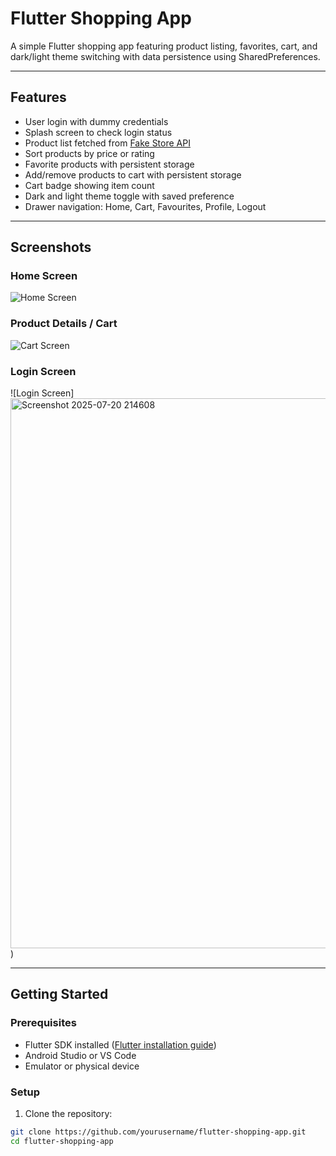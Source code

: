 # Flutter Shopping App

A simple Flutter shopping app featuring product listing, favorites, cart, and dark/light theme switching with data persistence using SharedPreferences.

---

## Features

- User login with dummy credentials
- Splash screen to check login status
- Product list fetched from [Fake Store API](https://fakestoreapi.com)
- Sort products by price or rating
- Favorite products with persistent storage
- Add/remove products to cart with persistent storage
- Cart badge showing item count
- Dark and light theme toggle with saved preference
- Drawer navigation: Home, Cart, Favourites, Profile, Logout

---

## Screenshots

### Home Screen

![Home Screen](screenshots/home_screen.png)

### Product Details / Cart

![Cart Screen](screenshots/cart_screen.png)

### Login Screen

![Login Screen]<img width="1892" height="880" alt="Screenshot 2025-07-20 214608" src="https://github.com/user-attachments/assets/3e816712-7b17-41c4-8c59-c9290ae40eee" />
)

---

## Getting Started

### Prerequisites

- Flutter SDK installed ([Flutter installation guide](https://flutter.dev/docs/get-started/install))
- Android Studio or VS Code
- Emulator or physical device

### Setup

1. Clone the repository:

```bash
git clone https://github.com/yourusername/flutter-shopping-app.git
cd flutter-shopping-app
